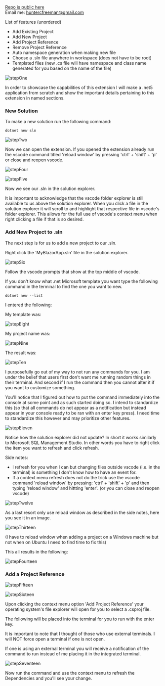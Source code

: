 [Repo is public here](https://github.com/huntercfreeman/dotnetSolutionExplorer)</br>
Email me: huntercfreeman@gmail.com

List of features (unordered)

<ul>
    <li>Add Existing Project</li>
    <li>Add New Project</li>
    <li>Add Project Reference</li>
    <li>Remove Project Reference</li>
    <li>Auto namespace generation when making new file</li>
    <li>Choose a .sln file anywhere in workspace (does not have to be root)</li>
    <li>Templated files (new .cs file will have namespace and class name generated for 	you based on the name of the file)</li>
</ul>

![stepOne](https://raw.githubusercontent.com/huntercfreeman/dotnetSolutionExplorer/main/markdownImages/stepOne.png)

In order to showcase the capabilities of this extension I will make a .net5 application from scratch and show the important details pertaining to this extension in named sections.

<h3>New Solution</h3>

To make a new solution run the following command:

``````
dotnet new sln
``````

![stepTwo](https://raw.githubusercontent.com/huntercfreeman/dotnetSolutionExplorer/main/markdownImages/stepTwo.png)

Now we can open the extension. If you opened the extension already run the vscode command titled 'reload window' by pressing 'ctrl' + 'shift' + 'p' or close and reopen vscode.

![stepFour](https://raw.githubusercontent.com/huntercfreeman/dotnetSolutionExplorer/main/markdownImages/stepFour.png)

![stepFive](https://raw.githubusercontent.com/huntercfreeman/dotnetSolutionExplorer/main/markdownImages/stepFive.png)

Now we see our .sln in the solution explorer.

It is important to acknowledge that the vscode folder explorer is still available to us above the solution explorer. When you click a file in the solution explorer it will scroll to and highlight that respective file in vscode's folder explorer. This allows for the full use of vscode's context menu when right clicking a file if that is so desired.

<h3>Add New Project to .sln</h3>

The next step is for us to add a new project to our .sln.

Right click the 'MyBlazorApp.sln' file in the solution explorer.

![stepSix](https://raw.githubusercontent.com/huntercfreeman/dotnetSolutionExplorer/main/markdownImages/stepSix.png)

Follow the vscode prompts that show at the top middle of vscode.

If you don't know what .net Microsoft template you want type the following command in the terminal to find the one you want to new.

``````
dotnet new --list
``````

I entered the following:

My template was:

![stepEight](https://raw.githubusercontent.com/huntercfreeman/dotnetSolutionExplorer/main/markdownImages/stepEight.png)

My project name was:

![stepNine](https://raw.githubusercontent.com/huntercfreeman/dotnetSolutionExplorer/main/markdownImages/stepNine.png)

The result was:

![stepTen](https://raw.githubusercontent.com/huntercfreeman/dotnetSolutionExplorer/main/markdownImages/stepTen.png)

I purposefully go out of my way to not run any commands for you. I am under the belief that users first don't want me running random things in their terminal. And second if I run the command then you cannot alter it if you want to customize something.

You'll notice that I figured out how to put the command immediately into the console at some point and as such started doing so. I intend to standardize this (so that all commands do not appear as a notification but instead appear in your console ready to be ran with an enter key press). I need time to standardize this however and may prioritize other features.

![stepEleven](https://raw.githubusercontent.com/huntercfreeman/dotnetSolutionExplorer/main/markdownImages/stepEleven.png)

Notice how the solution explorer did not update? In short it works similarly to Microsoft SQL Management Studio. In other words you have to right click the item you want to refresh and click refresh.

Side notes:

<ul>
	<li>I refresh for you when I can but changing files outside vscode (i.e. in the terminal) is something I don't know how to have an event for.</li>    
    <li>If a context menu refresh does not do the trick use the vscode command 'reload window' by pressing: 'ctrl' + 'shift' + 'p' and then typing 'reload window' and hittting 'enter'. (or you can close and reopen vscode)</li>
</ul>

 ![stepTwelve](https://raw.githubusercontent.com/huntercfreeman/dotnetSolutionExplorer/main/markdownImages/stepTwelve.png)

As a last resort only use reload window as described in the side notes, here you see it in an image.

![stepThirteen](https://raw.githubusercontent.com/huntercfreeman/dotnetSolutionExplorer/main/markdownImages/stepThirteen.png)

(I have to reload window when adding a project on a Windows machine but not when on Ubuntu I need to find time to fix this) 

This all results in the following:

![stepFourteen](https://raw.githubusercontent.com/huntercfreeman/dotnetSolutionExplorer/main/markdownImages/stepFourteen.png)

<h3>Add a Project Reference</h3>

![stepFifteen](https://raw.githubusercontent.com/huntercfreeman/dotnetSolutionExplorer/main/markdownImages/stepFifteen.png)

![stepSixteen](https://raw.githubusercontent.com/huntercfreeman/dotnetSolutionExplorer/main/markdownImages/stepSixteen.png)

Upon clicking the context menu option 'Add Project Reference' your operating system's file explorer will open for you to select a .csproj file.

The following will be placed into the terminal for you to run with the enter key.

It is important to note that I thought of those who use external terminals. I will NOT force open a terminal if one is not open. 

If one is using an external terminal you will receive a notification of the command to run instead of me placing it in the integrated terminal.

![stepSeventeen](https://raw.githubusercontent.com/huntercfreeman/dotnetSolutionExplorer/main/markdownImages/stepSeventeen.png)

Now run the command and use the context menu to refresh the Dependencies and you'll see your change.